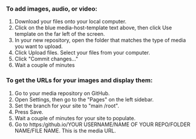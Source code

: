 ### To add images, audio, or video:

1. Download your files onto your local computer.
2. Click on the blue media-host-template text above, then click Use template on the far left of the screen.
3. In your new repository, open the folder that matches the type of media you want to upload.
4. Click Upload files. Select your files from your computer.
5. Click "Commit changes..."
6. Wait a couple of minutes

### To get the URLs for your images and display them:
1. Go to your media repository on GitHub.
2. Open Settings, then go to the "Pages" on the left sidebar.
3. Set the branch for your site to "main /root".
4. Press Save.
5. Wait a couple of minutes for your site to populate.
6. Go to https:/github.io/YOUR USERNAME/NAME OF YOUR REPO/FOLDER NAME/FILE NAME. This is the media URL.


